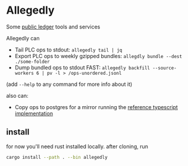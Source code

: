 # Allegedly

Some [public ledger](https://github.com/did-method-plc/did-method-plc) tools and services

Allegedly can

- Tail PLC ops to stdout: `allegedly tail | jq`
- Export PLC ops to weekly gzipped bundles: `allegdly bundle --dest ./some-folder`
- Dump bundled ops to stdout FAST: `allegedly backfill --source-workers 6 | pv -l > /ops-unordered.jsonl`

(add `--help` to any command for more info about it)

also can:

- Copy ops to postgres for a mirror running the [reference typescript implementation](https://github.com/did-method-plc/did-method-plc)


## install

for now you'll need rust installed locally. after cloning, run

```bash
cargo install --path . --bin allegedly
```
